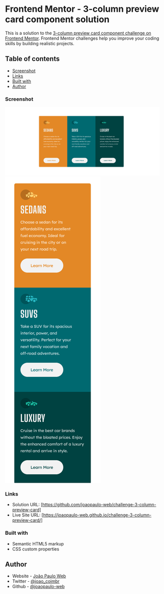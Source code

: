 # Frontend Mentor - 3-column preview card component solution

This is a solution to the [3-column preview card component challenge on Frontend Mentor](https://www.frontendmentor.io/challenges/3column-preview-card-component-pH92eAR2-). Frontend Mentor challenges help you improve your coding skills by building realistic projects. 

## Table of contents

  - [Screenshot](#screenshot)
  - [Links](#links)
  - [Built with](#built-with)
  - [Author](#author)

### Screenshot

![Desktop Version](images/Screenshot%20Desktop%202023-01-17%20at%2011-09-54%203-column-preview-card.png)
![Mobile Version](images/Screenshot%20Mobile%202023-01-17%20at%2011-10-03%203-column-preview-card.png)


### Links

- Solution URL: [https://github.com/joaopaulo-web/challenge-3-column-preview-card]
- Live Site URL: [https://joaopaulo-web.github.io/challenge-3-column-preview-card/]

### Built with

- Semantic HTML5 markup
- CSS custom properties

## Author

- Website - [João Paulo Web](https://joaopaulo-web.github.io/)
- Twitter - [@joao_coimbr](https://twitter.com/joao_coimbr)
- Github - [@joaopaulo-web](https://github.com/joaopaulo-web)
